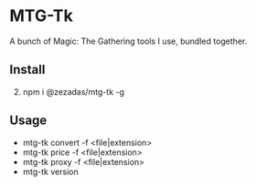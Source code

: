 # MTG-Tk

A bunch of Magic: The Gathering tools I use, bundled together.

## Install
2. npm i @zezadas/mtg-tk -g

## Usage
 - mtg-tk convert -f <file|extension>
 - mtg-tk price -f <file|extension>
 - mtg-tk proxy -f <file|extension>
 - mtg-tk version
